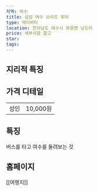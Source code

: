 ```yaml
---
지역: 여수
title: 섬섬 여수 브리즈 투어
type: 엑티비티
location: 전라남도 여수시 화정면 낭도리
price: 세부사항 참고
star: 
tags:
---
```

## 지리적 특징


## 가격 디테일
|   |   |
|---|---|
|성인|10,000원|

## 특징 
버스를 타고 여수를 둘려보는 것


## 홈페이지

[[여행지]]